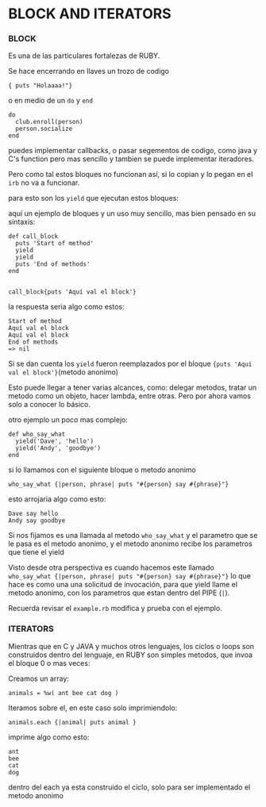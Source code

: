 # BLOCK AND ITERATORS

### BLOCK
Es una de las particulares fortalezas de RUBY.

Se hace encerrando en llaves un trozo de codigo


`{ puts "Holaaaa!"}`

o en medio de un `do` y `end`

```
do
  club.enroll(person)
  person.socialize
end
```
puedes implementar callbacks, o pasar segementos de codigo, como java y C's function pero mas sencillo y tambien se puede implementar iteradores.

Pero como tal estos bloques no funcionan así, si lo copian y lo pegan en el `irb` no va a funcionar.


para esto son los `yield` que ejecutan estos bloques:

aquí un ejemplo de bloques y un uso muy sencillo, mas bien pensado en su sintaxis:

```
def call_block
  puts 'Start of method'
  yield
  yield
  puts 'End of methods'
end


call_block{puts 'Aquí val el block'}
```
la respuesta seria algo como estos:

```
Start of method
Aquí val el block
Aquí val el block
End of methods
=> nil
```

Si se dan cuenta los `yield` fueron reemplazados por el bloque `{puts 'Aquí val el block'}`(metodo anonimo)


Esto puede llegar a tener varias alcances, como: delegar metodos, tratar un metodo como un objeto, hacer lambda, entre otras. Pero por ahora vamos solo a conocer lo básico.

otro ejemplo un poco mas complejo:

```
def who_say_what
  yield('Dave', 'hello')
  yield('Andy', 'goodbye')
end
```

si lo llamamos con el siguiente bloque o metodo anonimo
```
who_say_what {|person, phrase| puts "#{person} say #{phrase}"}
```
esto arrojaria algo como esto:

```
Dave say hello
Andy say goodbye
```

Si nos fijamos es una llamada al metodo `who_say_what` y el parametro que se le pasa es el metodo anonimo,
y el metodo anonimo recibe los parametros que tiene el yield

Visto desde otra perspectiva es cuando hacemos este llamado  `who_say_what {|person, phrase| puts "#{person} say #{phrase}"}` lo que hace es como una una solicitud de invocación, para que yield llame el metodo anonimo, con los parametros que estan dentro del PIPE (`|`).

Recuerda revisar el `example.rb` modifica y prueba con el ejemplo.


### ITERATORS

Mientras que en C y JAVA y muchos otros lenguajes, los ciclos o loops son construidos dentro del lenguaje, en RUBY son simples metodos, que invoa el bloque 0 o mas veces:

Creamos un array:
```
animals = %w( ant bee cat dog )
```
Iteramos sobre el, en este caso solo imprimiendolo:
```
animals.each {|animal| puts animal }
```

imprime algo como esto:
```
ant
bee
cat
dog
```
dentro del each ya esta construido el ciclo, solo para ser implementado el metodo anonimo
